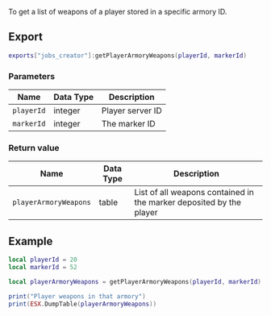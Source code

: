 To get a list of weapons of a player stored in a specific armory ID.

## Export
``` lua
exports["jobs_creator"]:getPlayerArmoryWeapons(playerId, markerId)
```

### Parameters

| Name    | Data Type | Description                 |
| -                 | -         | -                 |
| `playerId`        | integer   | Player server ID  |
| `markerId`        | integer   | The marker ID     |

### Return value
| Name              | Data Type | Description                                       |
| -                 | -         | -                                                 |
| `playerArmoryWeapons` | table     | List of all weapons contained in the marker deposited by the player  |

## Example
``` lua
local playerId = 20
local markerId = 52

local playerArmoryWeapons = getPlayerArmoryWeapons(playerId, markerId)

print("Player weapons in that armory")
print(ESX.DumpTable(playerArmoryWeapons))
```